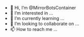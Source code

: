 - 👋 Hi, I’m @MirrorBotsContainer
- 👀 I’m interested in ...
- 🌱 I’m currently learning ...
- 💞️ I’m looking to collaborate on ...
- 📫 How to reach me ...

<!---
MirrorBotsContainer/MirrorBotsContainer is a ✨ special ✨ repository because its `README.md` (this file) appears on your GitHub profile.
You can click the Preview link to take a look at your changes.
--->
